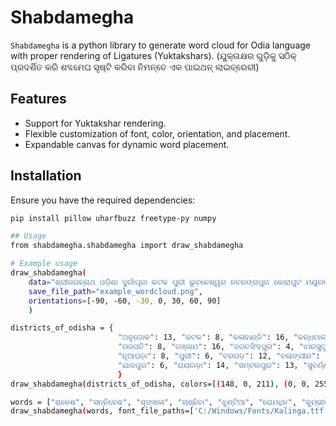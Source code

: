 # Shabdamegha

`Shabdamegha` is a python library to generate word cloud for Odia language with proper rendering of Ligatures (Yuktakshars). (ଯୁକ୍ତାକ୍ଷର ଗୁଡ଼ିକୁ ସଠିକ୍‌ ପ୍ରଦର୍ଶିତ କରି ଶବ୍ଦମେଘ ସୃଷ୍ଟି କରିବା ନିମନ୍ତେ ଏକ ପାଇଥନ୍‌ ଲାଇବ୍ରେରୀ)

## Features
- Support for Yuktakshar rendering.
- Flexible customization of font, color, orientation, and placement.
- Expandable canvas for dynamic word placement.

## Installation
Ensure you have the required dependencies:
```bash
pip install pillow uharfbuzz freetype-py numpy

## Usage
from shabdamegha.shabdamegha import draw_shabdamegha

# Example usage
draw_shabdamegha(
    data="ଶ୍ରୀଜଗନ୍ନାଥ ଓଡ଼ିଶା ଦୁର୍ଗାପୂଜା କଟକ ପୁରୀ ଭୁବନେଶ୍ୱର ନବରଙ୍ଗପୁର କୋରାପୁଟ ମୟୂରଭଞ୍ଜ",
    save_file_path="example_wordcloud.png",
    orientations=[-90, -60, -30, 0, 30, 60, 90]
    )

districts_of_odisha = {
                        "ଅନୁଗୋଳ": 13, "କଟକ": 8, "କଳାହାଣ୍ଡି": 16, "କନ୍ଧମାଳ": 16, "କେନ୍ଦୁଝର": 17, "କେନ୍ଦ୍ରାପଡ଼ା": 5, "କୋରାପୁଟ": 18, "ଖୋର୍ଦ୍ଧା": 6,
                        "ଗଜପତି": 8, "ଗଞ୍ଜାମ": 16, "ଜଗତସିଂହପୁର": 4, "ଝାରସୁଗୁଡ଼ା": 4, "ଢେଙ୍କାନାଳ": 9, "ଦେବଗଡ଼": 6, "ନବରଙ୍ଗପୁର": 11, "ନୟାଗଡ଼": 8,
                        "ନୂଆପଡ଼ା": 8, "ପୁରୀ": 6, "ବରଗଡ଼": 12, "ବଲାଙ୍ଗୀର": 13, "ବାଲେଶ୍ୱର": 7, "ବୌଦ୍ଧ": 7, "ଭଦ୍ରକ": 5, "ମୟୂରଭଞ୍ଜ": 21, "ମାଲକାନଗିରି": 12,
                        "ଯାଜପୁର": 6, "ରାୟଗଡ଼ା": 14, "ସମ୍ବଲପୁର": 13, "ସୁବର୍ଣ୍ଣପୁର": 5, "ସୁନ୍ଦରଗଡ଼": 19
                        }
draw_shabdamegha(districts_of_odisha, colors=[(148, 0, 211), (0, 0, 255), (5, 108, 8), (255, 127, 0), (255, 0, 0)])

words = ["ଶ୍ଳେଷ", "ସନ୍ନିବେଶ", "ଶୃଙ୍ଖଳା", "ଚାଞ୍ଛିବା", "ଝୁଣ୍ଟିଆ", "ରୋମନ୍ଥନ", "କୁମ୍ଭୀର", "ବାଗ୍ଦେବୀ", "କଚ୍ଛପ", "ଖଡ୍ଗଧାରି", "ଅକ୍ଷୁର୍ଣ୍ଣ", "ଉଡ୍ଡୀୟମାନ", "ଉତ୍କଣ୍ଠା", "ସମ୍ଭତ୍ସର", "ଉଦ୍ଘାଟନ", "ଉଦ୍ଦେଶ୍ୟ", "ଉଦ୍ଧାର", "ମୁଦ୍ଗର", "ଅଦ୍ଭୁତ", "ପିପ୍ପଳୀ", "ଅପ୍ସରା", "କୁବ୍ଜ", "ତିବ୍ବତ", "ସମ୍ମାନ", "ବଳ୍କଳ", "ଫାଲ୍ଗୁନ", "ସଂକଳ୍ପ", " ବଲ୍ଲଭ", "ଶିରଶ୍ଛେଦ", "ନିଷ୍ପୀଡନ", "ମାହାତ୍ମ୍ୟ", "ନିର୍ଦ୍ଧାରିତ", "ପଶ୍ଚିମ", "ପରିଷ୍କାର", "ଆସ୍ଫାଳନ", "ସମ୍ପ୍ରଦାନ", "ନିଷ୍ପ୍ରୟୋଜନ"]
draw_shabdamegha(words, font_file_paths=['C:/Windows/Fonts/Kalinga.ttf', 'C:/Windows/Fonts/nirmala.ttc'], colors=True)
